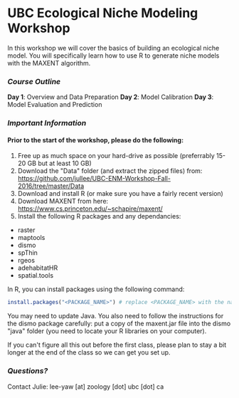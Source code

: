 
UBC Ecological Niche Modeling Workshop
======================================

In this workshop we will cover the basics of building an ecological niche model.
You will specifically learn how to use R to generate niche models with the MAXENT algorithm.

### *Course Outline*

**Day 1**: Overview and Data Preparation
**Day 2**: Model Calibration
**Day 3**: Model Evaluation and Prediction

### *Important Information*

#### Prior to the start of the workshop, please do the following:

1.  Free up as much space on your hard-drive as possible (preferrably 15-20 GB but at least 10 GB)
2.  Download the "Data" folder (and extract the zipped files) from: <https://github.com/jullee/UBC-ENM-Workshop-Fall-2016/tree/master/Data>
3.  Download and install R (or make sure you have a fairly recent version)
4.  Download MAXENT from here: <https://www.cs.princeton.edu/~schapire/maxent/>
5.  Install the following R packages and any dependancies:

-   raster
-   maptools
-   dismo
-   spThin
-   rgeos
-   adehabitatHR
-   spatial.tools

In R, you can install packages using the following command:

``` r
install.packages("<PACKAGE_NAME>") # replace <PACKAGE_NAME> with the name of the package you wish to install
```

You may need to update Java. You also need to follow the instructions for the dismo package carefully: put a copy of the maxent.jar file into the dismo "java" folder (you need to locate your R libraries on your computer).

If you can't figure all this out before the first class, please plan to stay a bit longer at the end of the class so we can get you set up.

### *Questions?*

Contact Julie:
lee-yaw [at] zoology [dot] ubc [dot] ca
